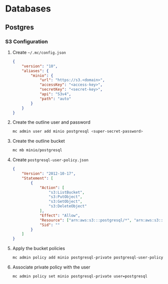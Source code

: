 # Databases

## Postgres

### S3 Configuration

1. Create `~/.mc/config.json`

    ```json
    {
        "version": "10",
        "aliases": {
            "minio": {
                "url": "https://s3.<domain>",
                "accessKey": "<access-key>",
                "secretKey": "<secret-key>",
                "api": "S3v4",
                "path": "auto"
            }
        }
    }
    ```

2. Create the outline user and password

    ```sh
    mc admin user add minio postgresql <super-secret-password>
    ```

3. Create the outline bucket

    ```sh
    mc mb minio/postgresql
    ```

4. Create `postgresql-user-policy.json`

    ```json
    {
        "Version": "2012-10-17",
        "Statement": [
            {
                "Action": [
                    "s3:ListBucket",
                    "s3:PutObject",
                    "s3:GetObject",
                    "s3:DeleteObject"
                ],
                "Effect": "Allow",
                "Resource": ["arn:aws:s3:::postgresql/*", "arn:aws:s3:::postgresql"],
                "Sid": ""
            }
        ]
    }
    ```

5. Apply the bucket policies

    ```sh
    mc admin policy add minio postgresql-private postgresql-user-policy.json
    ```

6. Associate private policy with the user

    ```sh
    mc admin policy set minio postgresql-private user=postgresql
    ```

